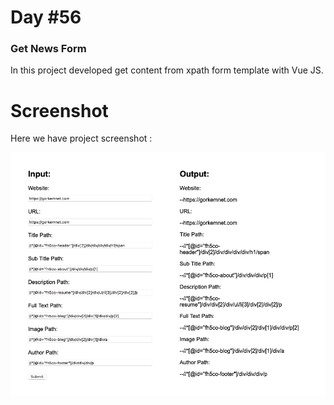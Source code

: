 # Day #56

### Get News Form
In this project developed get content from xpath form template with Vue JS.

# Screenshot
Here we have project screenshot :

![screenshot](screenshot.png)